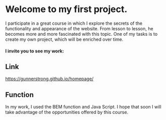 # Welcome to my first project.

I participate in a great course in which I explore the secrets of the functionality and appearance of the website. From lesson to lesson, he becomes more and more fascinated with this topic. One of my tasks is to create my own project, which will be enriched over time.
 
#### I invite you to see my work:
## Link
https://gunnerstrong.github.io/homepage/

## Function
In my work, I used the BEM function and Java Script. I hope that soon I will take advantage of the opportunities offered by this course.
